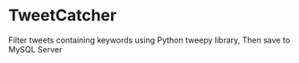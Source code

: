 # TweetCatcher
Filter tweets containing keywords using Python tweepy library, Then save to MySQL Server
